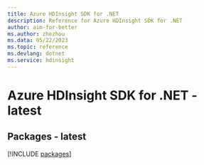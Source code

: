 ```yaml
---
title: Azure HDInsight SDK for .NET
description: Reference for Azure HDInsight SDK for .NET
author: aim-for-better
ms.author: zhezhou
ms.data: 05/22/2023
ms.topic: reference
ms.devlang: dotnet
ms.service: hdinsight
---
```

# Azure HDInsight SDK for .NET - latest
## Packages - latest
[!INCLUDE [packages](hdinsight-index.md)]
